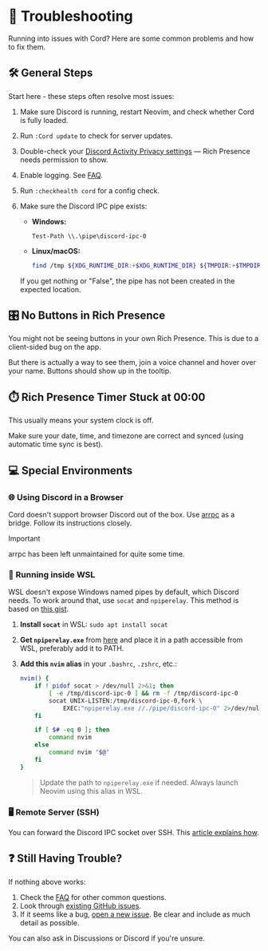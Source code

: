 # 🔧 Troubleshooting

Running into issues with Cord? Here are some common problems and how to fix them.

## 🛠️ General Steps

Start here - these steps often resolve most issues:

1. Make sure Discord is running, restart Neovim, and check whether Cord is fully loaded.
2. Run `:Cord update` to check for server updates.
3. Double-check your [Discord Activity Privacy settings](https://github.com/vyfor/cord.nvim/assets/92883017/c0c8c410-e90e-425e-bf10-8b59f04f15ce) — Rich Presence needs permission to show.
4. Enable logging. See [FAQ](./FAQ.md#q-how-to-see-the-logs).
5. Run `:checkhealth cord` for a config check.
6. Make sure the Discord IPC pipe exists:

   * **Windows:** 
     ```pwsh
     Test-Path \\.\pipe\discord-ipc-0
     ```
   * **Linux/macOS:**
     ```sh
     find /tmp ${XDG_RUNTIME_DIR:+$XDG_RUNTIME_DIR} ${TMPDIR:+$TMPDIR} ${TMP:+$TMP} ${TEMP:+$TEMP} -type s -name 'discord-ipc-*' 2>/dev/null
     ```

   If you get nothing or "False", the pipe has not been created in the expected location.

## 🎛️ No Buttons in Rich Presence

You might not be seeing buttons in your own Rich Presence. This is due to a client-sided bug on the app.

But there is actually a way to see them, join a voice channel and hover over your name. Buttons should show up in the tooltip.

## ⏱️ Rich Presence Timer Stuck at 00:00

This usually means your system clock is off.

Make sure your date, time, and timezone are correct and synced (using automatic time sync is best).

## 💻 Special Environments

### 🌐 Using Discord in a Browser

Cord doesn't support browser Discord out of the box. Use [arrpc](https://github.com/OpenAsar/arrpc) as a bridge. Follow its instructions closely.

>[!IMPORTANT]
> arrpc has been left unmaintained for quite some time.

### 🐧 Running inside WSL

WSL doesn't expose Windows named pipes by default, which Discord needs. To work around that, use `socat` and `npiperelay`.
This method is based on [this gist](https://gist.github.com/mousebyte/af45cbecaf0028ea78d0c882c477644a#aliasing-nvim).

1. **Install `socat`** in WSL: `sudo apt install socat`
2. **Get `npiperelay.exe`** from [here](https://github.com/jstarks/npiperelay/releases) and place it in a path accessible from WSL, preferably add it to PATH.
3. **Add this `nvim` alias** in your `.bashrc`, `.zshrc`, etc.:

   ```sh
   nvim() {
       if ! pidof socat > /dev/null 2>&1; then
           [ -e /tmp/discord-ipc-0 ] && rm -f /tmp/discord-ipc-0
           socat UNIX-LISTEN:/tmp/discord-ipc-0,fork \
               EXEC:"npiperelay.exe //./pipe/discord-ipc-0" 2>/dev/null &
       fi

       if [ $# -eq 0 ]; then
           command nvim
       else
           command nvim "$@"
       fi
   }
   ```

   > Update the path to `npiperelay.exe` if needed.
   > Always launch Neovim using this alias in WSL.

### 🖥️ Remote Server (SSH)

You can forward the Discord IPC socket over SSH. This [article explains how](https://carlosbecker.com/posts/discord-rpc-ssh/).

## ❓ Still Having Trouble?

If nothing above works:

1. Check the [FAQ](./FAQ.md) for other common questions.
2. Look through [existing GitHub issues](https://github.com/vyfor/cord.nvim/issues).
3. If it seems like a bug, [open a new issue](https://github.com/vyfor/cord.nvim/issues/new/choose).
   Be clear and include as much detail as possible.

You can also ask in Discussions or Discord if you're unsure.
